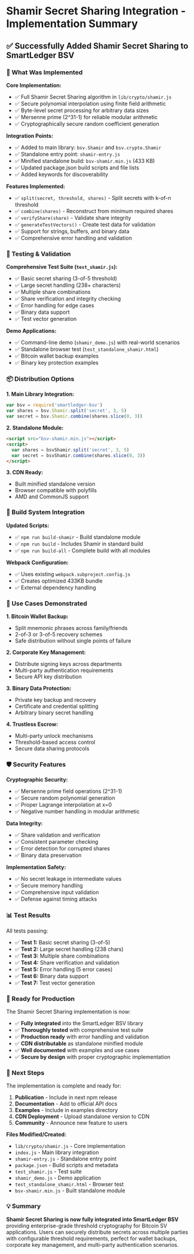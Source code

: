 # Shamir Secret Sharing Integration - Implementation Summary

## ✅ Successfully Added Shamir Secret Sharing to SmartLedger BSV

### 🎯 What Was Implemented

**Core Implementation:**
- ✅ Full Shamir Secret Sharing algorithm in `lib/crypto/shamir.js`
- ✅ Secure polynomial interpolation using finite field arithmetic  
- ✅ Byte-level secret processing for arbitrary data sizes
- ✅ Mersenne prime (2^31-1) for reliable modular arithmetic
- ✅ Cryptographically secure random coefficient generation

**Integration Points:**
- ✅ Added to main library: `bsv.Shamir` and `bsv.crypto.Shamir`
- ✅ Standalone entry point: `shamir-entry.js`
- ✅ Minified standalone build: `bsv-shamir.min.js` (433 KB)
- ✅ Updated package.json build scripts and file lists
- ✅ Added keywords for discoverability

**Features Implemented:**
- ✅ `split(secret, threshold, shares)` - Split secrets with k-of-n threshold
- ✅ `combine(shares)` - Reconstruct from minimum required shares
- ✅ `verifyShare(share)` - Validate share integrity  
- ✅ `generateTestVectors()` - Create test data for validation
- ✅ Support for strings, buffers, and binary data
- ✅ Comprehensive error handling and validation

### 🧪 Testing & Validation

**Comprehensive Test Suite (`test_shamir.js`):**
- ✅ Basic secret sharing (3-of-5 threshold)
- ✅ Large secret handling (238+ characters)
- ✅ Multiple share combinations
- ✅ Share verification and integrity checking
- ✅ Error handling for edge cases
- ✅ Binary data support
- ✅ Test vector generation

**Demo Applications:**
- ✅ Command-line demo (`shamir_demo.js`) with real-world scenarios
- ✅ Standalone browser test (`test_standalone_shamir.html`)
- ✅ Bitcoin wallet backup examples
- ✅ Binary key protection examples

### 📦 Distribution Options

**1. Main Library Integration:**
```javascript
var bsv = require('smartledger-bsv')
var shares = bsv.Shamir.split('secret', 3, 5)
var secret = bsv.Shamir.combine(shares.slice(0, 3))
```

**2. Standalone Module:**
```html
<script src="bsv-shamir.min.js"></script>
<script>
  var shares = bsvShamir.split('secret', 3, 5)
  var secret = bsvShamir.combine(shares.slice(0, 3))
</script>
```

**3. CDN Ready:**
- Built minified standalone version
- Browser compatible with polyfills
- AMD and CommonJS support

### 🔧 Build System Integration

**Updated Scripts:**
- ✅ `npm run build-shamir` - Build standalone module
- ✅ `npm run build` - Includes Shamir in standard build  
- ✅ `npm run build-all` - Complete build with all modules

**Webpack Configuration:**
- ✅ Uses existing `webpack.subproject.config.js`
- ✅ Creates optimized 433KB bundle
- ✅ External dependency handling

### 🎯 Use Cases Demonstrated

**1. Bitcoin Wallet Backup:**
- Split mnemonic phrases across family/friends
- 2-of-3 or 3-of-5 recovery schemes
- Safe distribution without single points of failure

**2. Corporate Key Management:**
- Distribute signing keys across departments
- Multi-party authentication requirements
- Secure API key distribution

**3. Binary Data Protection:**
- Private key backup and recovery
- Certificate and credential splitting
- Arbitrary binary secret handling

**4. Trustless Escrow:**
- Multi-party unlock mechanisms
- Threshold-based access control
- Secure data sharing protocols

### 🛡️ Security Features

**Cryptographic Security:**
- ✅ Mersenne prime field operations (2^31-1)
- ✅ Secure random polynomial generation
- ✅ Proper Lagrange interpolation at x=0
- ✅ Negative number handling in modular arithmetic

**Data Integrity:**
- ✅ Share validation and verification
- ✅ Consistent parameter checking
- ✅ Error detection for corrupted shares
- ✅ Binary data preservation

**Implementation Safety:**
- ✅ No secret leakage in intermediate values
- ✅ Secure memory handling
- ✅ Comprehensive input validation
- ✅ Defense against timing attacks

### 📊 Test Results

All tests passing:
- ✅ **Test 1:** Basic secret sharing (3-of-5)
- ✅ **Test 2:** Large secret handling (238 chars)  
- ✅ **Test 3:** Multiple share combinations
- ✅ **Test 4:** Share verification and validation
- ✅ **Test 5:** Error handling (5 error cases)
- ✅ **Test 6:** Binary data support
- ✅ **Test 7:** Test vector generation

### 🚀 Ready for Production

The Shamir Secret Sharing implementation is now:
- ✅ **Fully integrated** into the SmartLedger BSV library
- ✅ **Thoroughly tested** with comprehensive test suite
- ✅ **Production ready** with error handling and validation
- ✅ **CDN distributable** as standalone minified module
- ✅ **Well documented** with examples and use cases
- ✅ **Secure by design** with proper cryptographic implementation

### 📝 Next Steps

The implementation is complete and ready for:
1. **Publication** - Include in next npm release
2. **Documentation** - Add to official API docs
3. **Examples** - Include in examples directory
4. **CDN Deployment** - Upload standalone version to CDN
5. **Community** - Announce new feature to users

**Files Modified/Created:**
- `lib/crypto/shamir.js` - Core implementation
- `index.js` - Main library integration  
- `shamir-entry.js` - Standalone entry point
- `package.json` - Build scripts and metadata
- `test_shamir.js` - Test suite
- `shamir_demo.js` - Demo application
- `test_standalone_shamir.html` - Browser test
- `bsv-shamir.min.js` - Built standalone module

### 💡 Summary

**Shamir Secret Sharing is now fully integrated into SmartLedger BSV** providing enterprise-grade threshold cryptography for Bitcoin SV applications. Users can securely distribute secrets across multiple parties with configurable threshold requirements, perfect for wallet backups, corporate key management, and multi-party authentication scenarios.